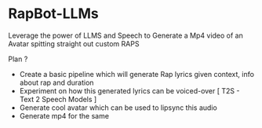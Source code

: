 # RapBot-LLMs
Leverage the power of LLMS and Speech to Generate a Mp4 video of an Avatar spitting straight out custom RAPS


Plan ? 
- Create a basic pipeline which will generate Rap lyrics given context, info about rap and duration
- Experiment on how this generated lyrics can be voiced-over [ T2S - Text 2 Speech Models ]
- Generate cool avatar which can be used to lipsync this audio
- Generate mp4 for the same 